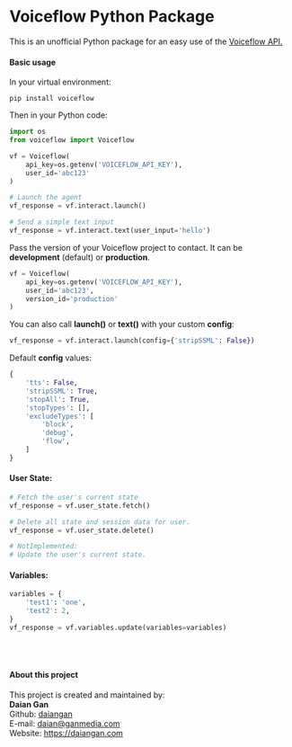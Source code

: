 # Voiceflow Python Package

This is an unofficial Python package  for an easy use of the [Voiceflow API.](https://www.voiceflow.com/api/dialog-manager)

#### Basic usage
In your virtual environment:
```text
pip install voiceflow
```
Then in your Python code:
```python
import os
from voiceflow import Voiceflow

vf = Voiceflow(
    api_key=os.getenv('VOICEFLOW_API_KEY'),
    user_id='abc123'
)

# Launch the agent
vf_response = vf.interact.launch()

# Send a simple text input
vf_response = vf.interact.text(user_input='hello')


```
Pass the version of your Voiceflow project to contact.
It can be __development__ (default) or __production__.
```python
vf = Voiceflow(
    api_key=os.getenv('VOICEFLOW_API_KEY'),
    user_id='abc123',
    version_id='production'
)
```

You can also call __launch()__ or __text()__ with your custom
__config__:
```python
vf_response = vf.interact.launch(config={'stripSSML': False})
```
Default __config__ values:
```python
{
    'tts': False,
    'stripSSML': True,
    'stopAll': True,
    'stopTypes': [],
    'excludeTypes': [
        'block',
        'debug',
        'flow',
    ]
}
```

#### User State:
```python
# Fetch the user's current state
vf_response = vf.user_state.fetch()

# Delete all state and session data for user.
vf_response = vf.user_state.delete()

# NotImplemented:
# Update the user's current state.
```

#### Variables:
```python
variables = {
    'test1': 'one',
    'test2': 2,
}
vf_response = vf.variables.update(variables=variables)
```

<br>
<br>

#### About this project

This project is created and maintained by:
<br>
__Daian Gan__  
Github: [daiangan](https://github.com/daiangan)  
E-mail: daian@ganmedia.com  
Website: https://daiangan.com  
